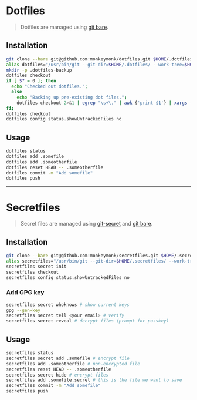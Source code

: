 # Dotfiles

> Dotfiles are managed using [git bare](https://www.atlassian.com/git/tutorials/dotfiles).


## Installation

```bash
git clone --bare git@github.com:monkeymonk/dotfiles.git $HOME/.dotfiles
alias dotfiles="/usr/bin/git --git-dir=$HOME/.dotfiles/ --work-tree=$HOME"
mkdir -p .dotfiles-backup
dotfiles checkout
if [ $? = 0 ]; then
  echo "Checked out dotfiles.";
  else
    echo "Backing up pre-existing dot files.";
    dotfiles checkout 2>&1 | egrep "\s+\." | awk {'print $1'} | xargs -I{} mv {} .dotfiles-backup/{}
fi;
dotfiles checkout
dotfiles config status.showUntrackedFiles no
```


## Usage

```bash
dotfiles status
dotfiles add .somefile
dotfiles add .someotherfile
dotfiles reset HEAD -- .someotherfile
dotfiles commit -m "Add somefile"
dotfiles push
```


---


# Secretfiles

> Secret files are managed using [git-secret](https://sobolevn.me/git-secret/) and [git bare](https://www.atlassian.com/git/tutorials/dotfiles).


## Installation

```bash
git clone --bare git@github.com:monkeymonk/secretfiles.git $HOME/.secretfiles
alias secretfiles="/usr/bin/git --git-dir=$HOME/.secretfiles/ --work-tree=$HOME"
secretfiles secret init
secretfiles checkout
secretfiles config status.showUntrackedFiles no
```

### Add GPG key

```bash
secretfiles secret whoknows # show current keys
gpg --gen-key
secretfiles secret tell <your email> # verify
secretfiles secret reveal # decrypt files (prompt for passkey)
```

## Usage

```bash
secretfiles status
secretfiles secret add .somefile # encrypt file
secretfiles add .someotherfile # non-encrypted file
secretfiles reset HEAD -- .someotherfile
secretfiles secret hide # encrypt files
secretfiles add .somefile.secret # this is the file we want to save
secretfiles commit -m "Add somefile"
secretfiles push
```
